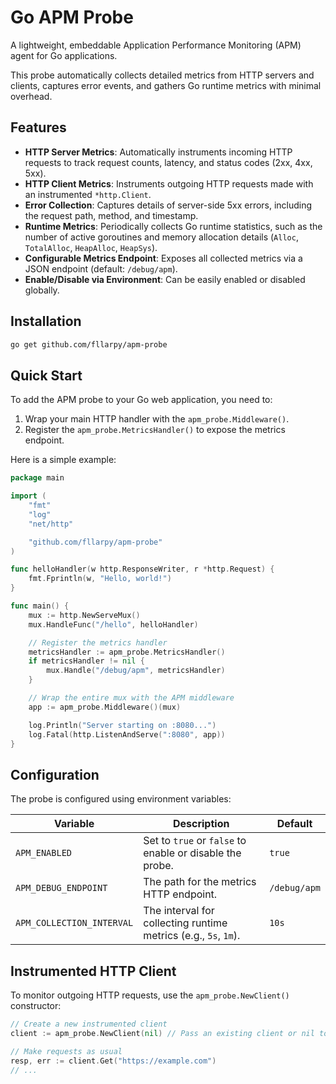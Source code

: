 # Go APM Probe

A lightweight, embeddable Application Performance Monitoring (APM) agent for Go applications.

This probe automatically collects detailed metrics from HTTP servers and clients, captures error events, and gathers Go runtime metrics with minimal overhead.

## Features

- **HTTP Server Metrics**: Automatically instruments incoming HTTP requests to track request counts, latency, and status codes (2xx, 4xx, 5xx).
- **HTTP Client Metrics**: Instruments outgoing HTTP requests made with an instrumented `*http.Client`.
- **Error Collection**: Captures details of server-side 5xx errors, including the request path, method, and timestamp.
- **Runtime Metrics**: Periodically collects Go runtime statistics, such as the number of active goroutines and memory allocation details (`Alloc`, `TotalAlloc`, `HeapAlloc`, `HeapSys`).
- **Configurable Metrics Endpoint**: Exposes all collected metrics via a JSON endpoint (default: `/debug/apm`).
- **Enable/Disable via Environment**: Can be easily enabled or disabled globally.

## Installation

```bash
go get github.com/fllarpy/apm-probe
```

## Quick Start

To add the APM probe to your Go web application, you need to:

1.  Wrap your main HTTP handler with the `apm_probe.Middleware()`.
2.  Register the `apm_probe.MetricsHandler()` to expose the metrics endpoint.

Here is a simple example:

```go
package main

import (
	"fmt"
	"log"
	"net/http"

	"github.com/fllarpy/apm-probe"
)

func helloHandler(w http.ResponseWriter, r *http.Request) {
	fmt.Fprintln(w, "Hello, world!")
}

func main() {
	mux := http.NewServeMux()
	mux.HandleFunc("/hello", helloHandler)

	// Register the metrics handler
	metricsHandler := apm_probe.MetricsHandler()
	if metricsHandler != nil {
		mux.Handle("/debug/apm", metricsHandler)
	}

	// Wrap the entire mux with the APM middleware
	app := apm_probe.Middleware()(mux)

	log.Println("Server starting on :8080...")
	log.Fatal(http.ListenAndServe(":8080", app))
}
```

## Configuration

The probe is configured using environment variables:

| Variable                  | Description                                                              | Default         |
| ------------------------- | ------------------------------------------------------------------------ | --------------- |
| `APM_ENABLED`             | Set to `true` or `false` to enable or disable the probe.                 | `true`          |
| `APM_DEBUG_ENDPOINT`      | The path for the metrics HTTP endpoint.                                  | `/debug/apm`    |
| `APM_COLLECTION_INTERVAL` | The interval for collecting runtime metrics (e.g., `5s`, `1m`).          | `10s`           |

## Instrumented HTTP Client

To monitor outgoing HTTP requests, use the `apm_probe.NewClient()` constructor:

```go
// Create a new instrumented client
client := apm_probe.NewClient(nil) // Pass an existing client or nil to use defaults

// Make requests as usual
resp, err := client.Get("https://example.com")
// ...
```
